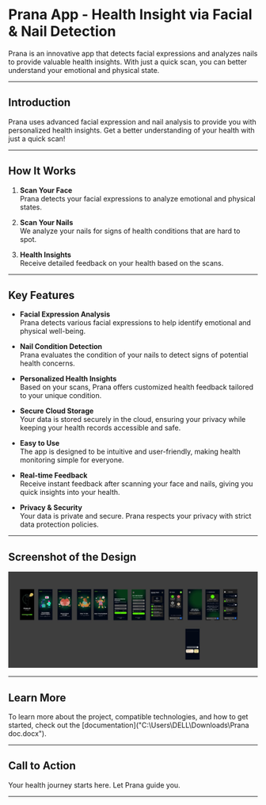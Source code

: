 # Prana App - Health Insight via Facial & Nail Detection

Prana is an innovative app that detects facial expressions and analyzes nails to provide valuable health insights. With just a quick scan, you can better understand your emotional and physical state.

---

## Introduction

Prana uses advanced facial expression and nail analysis to provide you with personalized health insights. Get a better understanding of your health with just a quick scan!

---

## How It Works

1. **Scan Your Face**  
   Prana detects your facial expressions to analyze emotional and physical states.

2. **Scan Your Nails**  
   We analyze your nails for signs of health conditions that are hard to spot.

3. **Health Insights**  
   Receive detailed feedback on your health based on the scans.

---

## Key Features

- **Facial Expression Analysis**  
  Prana detects various facial expressions to help identify emotional and physical well-being.

- **Nail Condition Detection**  
  Prana evaluates the condition of your nails to detect signs of potential health concerns.

- **Personalized Health Insights**  
  Based on your scans, Prana offers customized health feedback tailored to your unique condition.

- **Secure Cloud Storage**  
  Your data is stored securely in the cloud, ensuring your privacy while keeping your health records accessible and safe.

- **Easy to Use**  
  The app is designed to be intuitive and user-friendly, making health monitoring simple for everyone.

- **Real-time Feedback**  
  Receive instant feedback after scanning your face and nails, giving you quick insights into your health.

- **Privacy & Security**  
  Your data is private and secure. Prana respects your privacy with strict data protection policies.

---

## Screenshot of the Design

![Prana App Screenshot](https://github.com/Anshikagoel11/404NotFound-DevQuest/blob/d81644f551e800513383e853622692839197be7f/WhatsApp%20Image%202025-01-18%20at%2022.50.03_21975de8.jpg)

---

## Learn More

To learn more about the project, compatible technologies, and how to get started, check out the [documentation]("C:\Users\DELL\Downloads\Prana  doc.docx").

---

## Call to Action

Your health journey starts here. Let Prana guide you.

---

